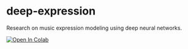 # deep-expression
Research on music expression modeling using deep neural networks.

[![Open In Colab](https://colab.research.google.com/assets/colab-badge.svg)](https://colab.research.google.com/github/fabiozeh/deep-epression)
